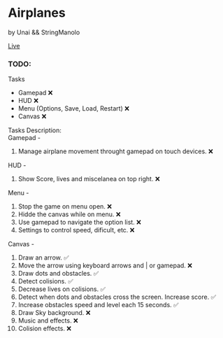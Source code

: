 # Airplanes

by Unai && StringManolo  
  
[Live](https://airplanes-stringmanolo.netlify.app)

### TODO:
Tasks 
- Gamepad ❌  
- HUD ❌  
- Menu (Options, Save, Load, Restart) ❌  
- Canvas ❌  

Tasks Description:  
Gamepad - 
1. Manage airplane movement throught gamepad on touch devices. ❌  
  
HUD -  
1. Show Score, lives and miscelanea on top right. ❌  

Menu -  
1. Stop the game on menu open. ❌  
2. Hidde the canvas while on menu. ❌  
3. Use gamepad to navigate the option list. ❌  
4. Settings to control speed, dificult, etc. ❌  
  
Canvas -  
1. Draw an arrow. ✅  
2. Move the arrow using keyboard arrows and | or gamepad. ❌  
3. Draw dots and obstacles. ✅  
4. Detect colisions. ✅  
5. Decrease lives on colisions. ✅  
6. Detect when dots and obstacles cross the screen. Increase score. ✅ 
7. Increase obstacles speed and level each 15 seconds. ✅ 
8. Draw Sky background. ❌   
9. Music and effects. ❌  
10. Colision effects. ❌  

